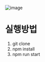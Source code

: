 ![image](https://user-images.githubusercontent.com/87353284/204690105-1564455d-b9f2-4a01-a7b3-6eb8ffb08550.png)



# 실행방법

1. git clone 
2. npm install
3. npm run start


